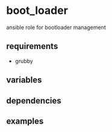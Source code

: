 # boot_loader
ansible role for bootloader management

## requirements
- grubby

## variables

## dependencies

## examples
